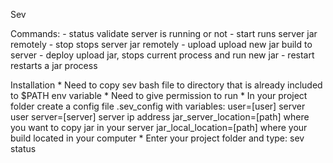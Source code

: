 Sev

Commands:
	- status
		validate server is running or not
	- start 
		runs server jar remotely
	- stop
		stops server jar remotely 
	- upload
		upload new jar build to server
	- deploy
		upload jar, stops current process and run new jar 
	- restart
		restarts a jar process
		
Installation 
	* Need to copy sev bash file to directory that is already included to $PATH env variable
	* Need to give permission to run
	* In your project folder create a config file .sev_config with variables:
		user=[user] server user
		server=[server] server ip address
		jar_server_location=[path] where you want to copy jar in your server
		jar_local_location=[path] where your build located in your computer
	* Enter your project folder and type:
		sev status
	
